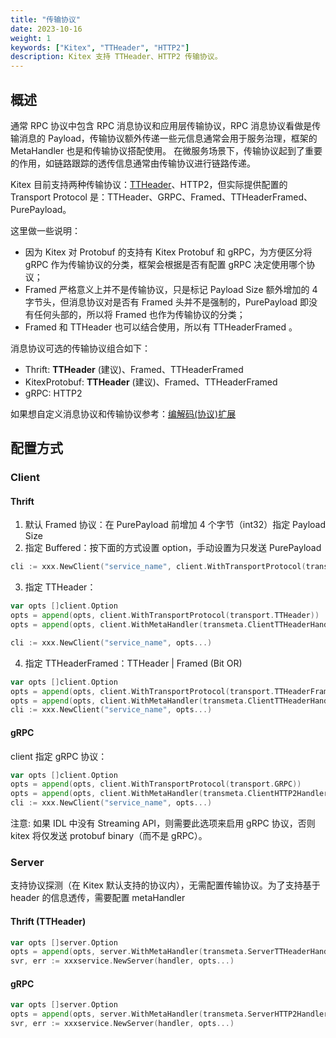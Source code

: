 ```yaml
---
title: "传输协议"
date: 2023-10-16
weight: 1
keywords: ["Kitex", "TTHeader", "HTTP2"]
description: Kitex 支持 TTHeader、HTTP2 传输协议。
---
```


## 概述

通常 RPC 协议中包含 RPC 消息协议和应用层传输协议，RPC 消息协议看做是传输消息的 Payload，传输协议额外传递一些元信息通常会用于服务治理，框架的 MetaHandler 也是和传输协议搭配使用。
在微服务场景下，传输协议起到了重要的作用，如链路跟踪的透传信息通常由传输协议进行链路传递。

Kitex 目前支持两种传输协议：[TTHeader](/zh/docs/kitex/reference/transport_protocol_ttheader/)、HTTP2，但实际提供配置的 Transport Protocol 是：TTHeader、GRPC、Framed、TTHeaderFramed、PurePayload。

这里做一些说明：

- 因为 Kitex 对 Protobuf 的支持有 Kitex Protobuf 和 gRPC，为方便区分将 gRPC 作为传输协议的分类，框架会根据是否有配置 gRPC 决定使用哪个协议；
- Framed 严格意义上并不是传输协议，只是标记 Payload Size 额外增加的 4 字节头，但消息协议对是否有 Framed 头并不是强制的，PurePayload 即没有任何头部的，所以将 Framed 也作为传输协议的分类；
- Framed 和 TTHeader 也可以结合使用，所以有 TTHeaderFramed 。

消息协议可选的传输协议组合如下：

- Thrift: **TTHeader** (建议)、Framed、TTHeaderFramed
- KitexProtobuf: **TTHeader** (建议)、Framed、TTHeaderFramed
- gRPC: HTTP2

如果想自定义消息协议和传输协议参考：[编解码(协议)扩展](/zh/docs/kitex/tutorials/framework-exten/codec/)

## 配置方式

### Client

#### Thrift

1. 默认 Framed 协议：在 PurePayload 前增加 4 个字节（int32）指定 Payload Size
2. 指定 Buffered：按下面的方式设置 option，手动设置为只发送 PurePayload

```go
cli := xxx.NewClient("service_name", client.WithTransportProtocol(transport.PurePayload))
```

3. 指定 TTHeader：

```go
var opts []client.Option
opts = append(opts, client.WithTransportProtocol(transport.TTHeader))
opts = append(opts, client.WithMetaHandler(transmeta.ClientTTHeaderHandler))

cli := xxx.NewClient("service_name", opts...)
```

4. 指定 TTHeaderFramed：TTHeader | Framed (Bit OR)

```go
var opts []client.Option
opts = append(opts, client.WithTransportProtocol(transport.TTHeaderFramed))
opts = append(opts, client.WithMetaHandler(transmeta.ClientTTHeaderHandler))
cli := xxx.NewClient("service_name", opts...)
```

#### gRPC

client 指定 gRPC 协议：

```go
var opts []client.Option
opts = append(opts, client.WithTransportProtocol(transport.GRPC))
opts = append(opts, client.WithMetaHandler(transmeta.ClientHTTP2Handler))
cli := xxx.NewClient("service_name", opts...)
```

注意: 如果 IDL 中没有 Streaming API，则需要此选项来启用 gRPC 协议，否则 kitex 将仅发送 protobuf binary（而不是 gRPC）。

### Server

支持协议探测（在 Kitex 默认支持的协议内），无需配置传输协议。为了支持基于 header 的信息透传，需要配置 metaHandler

#### Thrift (TTHeader)

```go
var opts []server.Option
opts = append(opts, server.WithMetaHandler(transmeta.ServerTTHeaderHandler))
svr, err := xxxservice.NewServer(handler, opts...)
```

#### gRPC

```go
var opts []server.Option
opts = append(opts, server.WithMetaHandler(transmeta.ServerHTTP2Handler))
svr, err := xxxservice.NewServer(handler, opts...)
```
